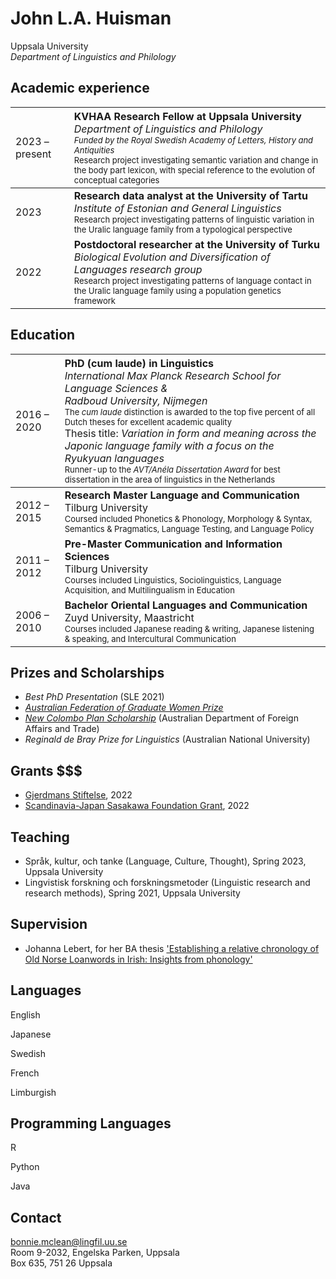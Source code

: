 # John L.A. Huisman

Uppsala University <br> *Department of Linguistics and Philology*

## Academic experience <span class="icon-library" aria-hidden="true"></span>

| <span style="font-weight:normal">2023 – present</span> | <span style="font-weight:normal; text-align:left">**KVHAA Research Fellow at Uppsala University** <br> *Department of Linguistics and Philology* <br> <font size = 2> <i> Funded by the Royal Swedish Academy of Letters, History and Antiquities </i> <br> Research project investigating semantic variation and change in the body part lexicon, with special reference to the evolution of conceptual categories </font></span> |
| :----------------------------------------------------- | :----------------------------------------------------------- |
| 2023                                                   | **Research data analyst at the University of Tartu** <br> *Institute of Estonian and General Linguistics* <br> <font size = 2> Research project investigating patterns of linguistic variation in the Uralic language family from a typological perspective </font> |
| 2022                                                   | **Postdoctoral researcher at the University of Turku** <br> *Biological Evolution and Diversification of Languages research group* <br> <font size = 2> Research project investigating patterns of language contact in the Uralic language family using a population genetics framework </font> |

## Education <span class="icon-googlescholar" aria-hidden="true"></span>

| <span style="font-weight:normal">2016 – 2020</span> | <span style="font-weight:normal; text-align:left">**PhD (cum laude) in Linguistics** <br> *International Max Planck Research School for Language Sciences &* <br/> *Radboud University, Nijmegen* <br/> <font size = 2> The <i>cum laude</i> distinction is awarded to the top five percent of all Dutch theses for excellent academic quality </font><br> Thesis title: *Variation in form and meaning across the Japonic language family with a focus on the Ryukyuan languages* <br/> <font size = 2> Runner-up to the <i>AVT/Anéla Dissertation Award</i> for best dissertation in the area of linguistics in the Netherlands </font></span> |
| :----------------------------------------------------- | :----------------------------------------------------------- |
| 2012 – 2015                                            | **Research Master Language and Communication** <br> Tilburg University <br> <font size = 2> Coursed included Phonetics & Phonology, Morphology & Syntax, Semantics & Pragmatics, Language Testing, and Language Policy </font> |
| 2011 – 2012                                            | **Pre-Master Communication and Information Sciences** <br> Tilburg University <br> <font size = 2> Courses included Linguistics, Sociolinguistics, Language Acquisition, and Multilingualism in Education </font> |
| 2006 – 2010                                            | **Bachelor Oriental Languages and Communication** <br> Zuyd University, Maastricht <br ><font size = 2> Courses included Japanese reading & writing, Japanese listening & speaking, and Intercultural Communication </font> |

## Prizes and Scholarships <span class="icon-award" aria-hidden="true"></span>

* *Best PhD Presentation* (SLE 2021)
* [*Australian Federation of Graduate Women Prize*](https://www.anu.edu.au/students/program-administration/prizes/australian-federation-of-graduate-women-act-inc-prize) 
* [*New Colombo Plan Scholarship*](https://www.dfat.gov.au/people-to-people/new-colombo-plan/about) (Australian Department of Foreign Affairs and Trade)
* *Reginald de Bray Prize for Linguistics* (Australian National University)

## Grants $$$

* [Gjerdmans Stiftelse](https://uaf.se/soek-stipendier/stiftelser/o-gjerdmans-stiftelse/), 2022
* [Scandinavia-Japan Sasakawa Foundation Grant](https://sjsf.se/), 2022

## Teaching <span class="icon-briefcase"></span>
  
* Språk, kultur, och tanke (Language, Culture, Thought), Spring 2023, Uppsala University
* Lingvistisk forskning och forskningsmetoder (Linguistic research and research methods), Spring 2021, Uppsala University

## Supervision

* Johanna Lebert, for her BA thesis ['Establishing a relative chronology of Old Norse Loanwords in Irish: Insights from phonology'](https://uu.diva-portal.org/smash/record.jsf?pid=diva2%3A1750095&dswid=2290)

## Languages <span class="icon-bubbles" aria-hidden="true"></span>

English <span class="icon-star-full" aria-hidden="true"></span><span class="icon-star-full" aria-hidden="true"></span><span class="icon-star-full" aria-hidden="true"></span><span class="icon-star-full"><span class="icon-star-full">

Japanese <span class="icon-star-full"></span><span class="icon-star-full"></span><span class="icon-star-full"></span><span class="icon-star-full"><span class="icon-star-empty">

Swedish <span class="icon-star-full"><span class="icon-star-full"><span class="icon-star-full"></span><span class="icon-star-empty"></span><span class="icon-star-empty"></span>

French <span class="icon-star-full"></span><span class="icon-star-full"></span><span class="icon-star-empty"><span class="icon-star-empty"><span class="icon-star-empty">

Limburgish <span class="icon-star-full"></span><span class="icon-star-empty"></span><span class="icon-star-empty"><span class="icon-star-empty"><span class="icon-star-empty">

## Programming Languages <span class="icon-wrench" aria-hidden="true"></span>

R <span class="icon-star-full" aria-hidden="true"></span><span class="icon-star-full" aria-hidden="true"></span><span class="icon-star-full" aria-hidden="true"></span>

Python <span class="icon-star-full" aria-hidden="true"></span><span class="icon-star-full" aria-hidden="true"></span><span class="icon-star-full" aria-hidden="true"></span>

Java <span class="icon-star-full" aria-hidden="true"><span class="icon-star-empty"><span class="icon-star-empty">  
  
## Contact

<span class="icon-mail" aria-hidden="true"></span> bonnie.mclean@lingfil.uu.se<br><span class="icon-location" aria-hidden="true"></span> Room 9-2032, Engelska Parken, Uppsala<br><span class="icon-envelop" aria-hidden="true"></span> Box 635, 751 26 Uppsala






